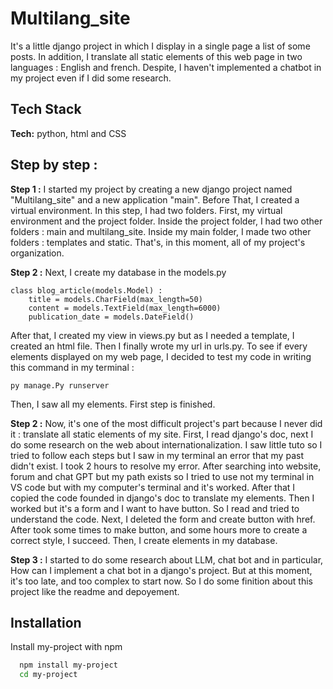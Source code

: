 
# Multilang_site

It's a little django project in which I display in a single page a list of some posts. In addition, I translate all static elements of this web page in two languages : English and french. Despite, I haven't implemented a chatbot in my project even if I did some research.


## Tech Stack

**Tech:** python, html and CSS




## Step by step :

**Step 1 :** I started my project by creating a new django project named "Multilang_site" and a new application "main". Before That, I created a virtual environment. In this step, I had two folders. First, my virtual environment and the project folder. Inside the project folder, I had two other folders : main and multilang_site. Inside my main folder, I made two other folders : templates and static. That's, in this moment, all of my project's organization.

**Step 2 :** Next, I create my database in the models.py
```
class blog_article(models.Model) :
    title = models.CharField(max_length=50)
    content = models.TextField(max_length=6000)
    publication_date = models.DateField()
```
After that, I created my view in views.py but as I needed a template, I created an html file. Then I finally wrote my url in urls.py.
To see if every elements displayed on my web page, I decided to test my code in writing this command in my terminal :

```
py manage.Py runserver
```

Then, I saw all my elements.  First step is finished.

**Step 2 :** Now, it's one of the most difficult project's part because I never did it : translate all static elements of my site. First, I read django's doc, next I do some research on the web about internationalization. I saw little tuto so I tried to follow each steps but I saw in my terminal an error that my past didn't exist. I took 2 hours to resolve my error. After searching into website, forum and chat GPT but my path exists so I tried to use not my terminal in VS code but with my computer's terminal and it's worked. After that I copied the code founded in django's doc to translate my elements. Then I worked but it's a form and I want to have button. So I read and tried to understand the code. Next, I deleted the form and create button with href. After took some times to make button, and some hours more to create a correct style, I succeed. Then, I create elements in my database.

**Step 3 :** I started to do some research about LLM, chat bot and in particular, How can I implement a chat bot in a django's project. But at this moment, it's too late, and too complex to start now. So I do some finition about this project like the readme and depoyement.
## Installation

Install my-project with npm

```bash
  npm install my-project
  cd my-project
```
    